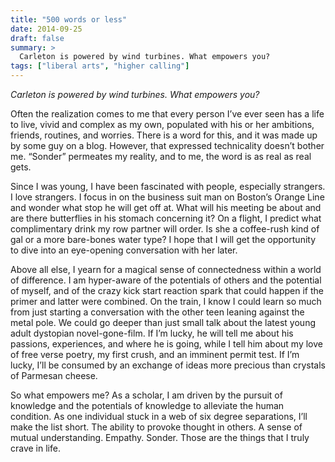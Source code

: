 ```yaml
---
title: "500 words or less"
date: 2014-09-25
draft: false
summary: >
  Carleton is powered by wind turbines. What empowers you?
tags: ["liberal arts", "higher calling"]
---
```

*Carleton is powered by wind turbines. What empowers you?*

Often the realization comes to me that every person I’ve ever seen has a life to live, vivid and complex as my own, populated with his or her ambitions, friends, routines, and worries. There is a word for this, and it was made up by some guy on a blog. However, that expressed technicality doesn’t bother me. “Sonder” permeates my reality, and to me, the word is as real as real gets.

Since I was young, I have been fascinated with people, especially strangers. I love strangers. I focus in on the business suit man on Boston’s Orange Line and wonder what stop he will get off at. What will his meeting be about and are there butterflies in his stomach concerning it? On a flight, I predict what complimentary drink my row partner will order. Is she a coffee-rush kind of gal or a more bare-bones water type? I hope that I will get the opportunity to dive into an eye-opening conversation with her later.

Above all else, I yearn for a magical sense of connectedness within a world of difference. I am hyper-aware of the potentials of others and the potential of myself, and of the crazy kick start reaction spark that could happen if the primer and latter were combined. On the train, I know I could learn so much from just starting a conversation with the other teen leaning against the metal pole. We could go deeper than just small talk about the latest young adult dystopian novel-gone-film. If I’m lucky, he will tell me about his passions, experiences, and where he is going, while I tell him about my love of free verse poetry, my first crush, and an imminent permit test. If I’m lucky, I’ll be consumed by an exchange of ideas more precious than crystals of Parmesan cheese.

So what empowers me? As a scholar, I am driven by the pursuit of knowledge and the potentials of knowledge to alleviate the human condition. As one individual stuck in a web of six degree separations, I’ll make the list short. The ability to provoke thought in others. A sense of mutual understanding. Empathy. Sonder. Those are the things that I truly crave in life.


